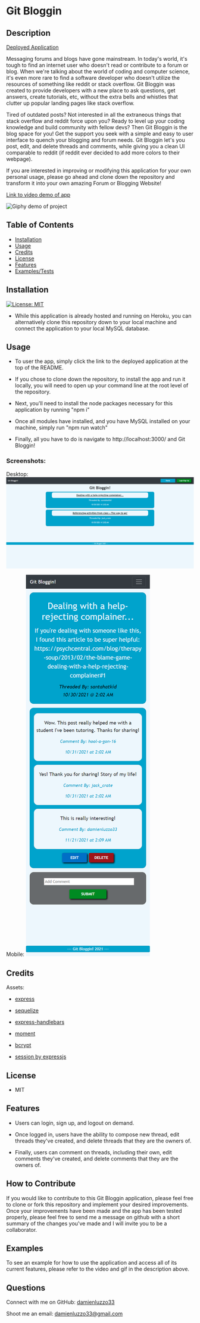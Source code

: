 # Git Bloggin

## Description

[Deployed Application](https://git-bloggin.herokuapp.com/)

Messaging forums and blogs have gone mainstream. In today's world, it's tough to find an internet user who doesn't read or contribute to a forum or blog. When we're talking about the world of coding and computer science, it's even more rare to find a software developer who doesn't utilize the resources of something like reddit or stack overflow. Git Bloggin was created to provide developers with a new place to ask questions, get answers, create tutorials, etc, without the extra bells and whistles that clutter up popular landing pages like stack overflow.

Tired of outdated posts? Not interested in all the extraneous things that stack overflow and reddit force upon you? Ready to level up your coding knowledge and build community with fellow devs? Then Git Bloggin is the blog space for you! Get the support you seek with a simple and easy to user interface to quench your blogging and forum needs. Git Bloggin let's you post, edit, and delete threads and comments, while giving you a clean UI comparable to reddit (if reddit ever decided to add more colors to their webpage).

If you are interested in improving or modifying this application for your own personal usage, please go ahead and clone down the repository and transform it into your own amazing Forum or Blogging Website!

<!-- RECORD THIS -->
[Link to video demo of app](https://drive.google.com/file/d/1bi82jAaHpahCg91TxA7y30aj6ksFjUrC/view?usp=sharing)

<!-- RECORD THIS -->
![Giphy demo of project](./public/images/git-bloggin-gif.gif)

## Table of Contents

- [Installation](#installation)
- [Usage](#usage)
- [Credits](#credits)
- [License](#license)
- [Features](#features)
- [Examples/Tests](#examples)

## Installation

[![License: MIT](https://img.shields.io/badge/License-MIT-yellow.svg)](https://opensource.org/licenses/MIT)

- While this application is already hosted and running on Heroku, you can alternatively clone this repository down to your local machine and connect the application to your local MySQL database.

## Usage

- To user the app, simply click the link to the deployed application at the top of the README.

- If you chose to clone down the repository, to install the app and run it locally, you will need to open up your command line at the root level of the repository.

- Next, you'll need to install the node packages necessary for this application by running "npm i"

- Once all modules have installed, and you have MySQL installed on your machine, simply run "npm run watch"

- Finally, all you have to do is navigate to http://localhost:3000/ and Git Bloggin!


### Screenshots:

Desktop:
![Desktop view of application](./public/images/screenshot_desktop_view.png)

Mobile:
![Mobile view of application](./public/images/screenshot_mobile_view.png)

## Credits

Assets:

+ [express](https://github.com/expressjs/express)

+ [sequelize](https://sequelize.org/)

+ [express-handlebars](https://github.com/express-handlebars/express-handlebars)

+ [moment](https://momentjs.com/)

+ [bcrypt](https://github.com/kelektiv/node.bcrypt.js)

+ [session by expressjs](https://github.com/expressjs/session)

## License

+ MIT

## Features

+ Users can login, sign up, and logout on demand.

+ Once logged in, users have the ability to compose new thread, edit threads they've created, and delete threads that they are the owners of.

+ Finally, users can comment on threads, including their own, edit comments they've created, and delete comments that they are the owners of.

## How to Contribute

If you would like to contribute to this Git Bloggin application, please feel free to clone or fork this repository and implement your desired improvements. Once your improvements have been made and the app has been tested properly, please feel free to send me a message on github with a short summary of the changes you've made and I will invite you to be a collaborator.

## Examples

To see an example for how to use the application and access all of its current features, please refer to the video and gif in the description above.

## Questions

Connect with me on GitHub: [damienluzzo33](https://www.github.com/damienluzzo33)

Shoot me an email: [damienluzzo33@gmail.com](mailto:damienluzzo33@gmail.com)
